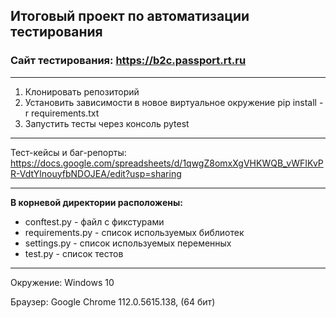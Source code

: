 ## Итоговый проект по автоматизации тестирования
### Сайт тестирования: https://b2c.passport.rt.ru
___
1. Клонировать репозиторий
2. Установить зависимости в новое виртуальное окружение pip install -r requirements.txt
3. Запустить тесты через консоль pytest
___
Тест-кейсы и баг-репорты: https://docs.google.com/spreadsheets/d/1qwgZ8omxXgVHKWQB_vWFIKvPR-VdtYlnouyfbNDOJEA/edit?usp=sharing
___

**В корневой директории расположены:**
* conftest.py - файл с фикстурами
* requirements.py - список используемых библиотек
* settings.py - список используемых переменных
* test.py - список тестов
___

Окружение: Windows 10

Браузер: Google Chrome 112.0.5615.138, (64 бит)
